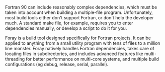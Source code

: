 Fortran 90 can include reasonably complex dependencies, which must be taken into account when building a multiple-file program. Unfortunately, most build tools either don't support Fortran, or don't help the developer much. A standard make file, for example, requires you to enter dependencies manually, or develop a script to do it for you.

Foray is a build tool designed specifically for Fortran projects. It can be applied to anything from a small utility program with tens of files to a million line monster. Foray natively handles Fortran dependencies, takes care of locating files in subdirectories, and includes advanced features like multi-threading for better performance on multi-core systems, and multiple build configurations (eg debug, release, serial, parallel).